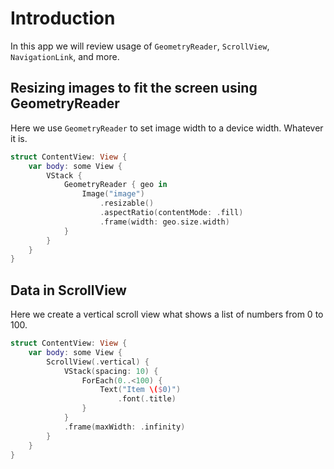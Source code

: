 # Introduction

In this app we will review usage of `GeometryReader`, `ScrollView`, `NavigationLink`, and more.

## Resizing images to fit the screen using GeometryReader

Here we use `GeometryReader` to set image width to a device width. Whatever it is.

```swift
struct ContentView: View {
    var body: some View {
        VStack {
            GeometryReader { geo in
                Image("image")
                    .resizable()
                    .aspectRatio(contentMode: .fill)
                    .frame(width: geo.size.width)
            }
        }
    }
}
```

## Data in ScrollView

Here we create a vertical scroll view what shows a list of numbers from 0 to 100.

```swift
struct ContentView: View {
    var body: some View {
        ScrollView(.vertical) {
            VStack(spacing: 10) {
                ForEach(0..<100) {
                    Text("Item \($0)")
                        .font(.title)
                }
            }
            .frame(maxWidth: .infinity)
        }
    }
}
```
